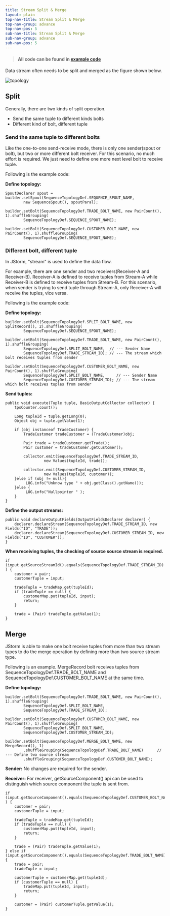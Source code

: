 ```yaml
---
title: Stream Split & Merge
layout: plain
top-nav-title: Stream Split & Merge
top-nav-group: advance
top-nav-pos: 5
sub-nav-title: Stream Split & Merge
sub-nav-group: advance
sub-nav-pos: 5
---
```

> #### **All code can be found in [example code](https://github.com/longdafeng/storm-examples)**

Data stream often needs to be split and merged as the figure shown below. 

![topology]({{site.baseurl}}/img/advance/split_merge/topology.jpg)

## Split

Generally, there are two kinds of split operation.
- Send the same tuple to different kinds bolts
- Different kind of bolt, different tuple

### Send the same tuple to different bolts
Like the one-to-one send-receive mode, there is only one sender(spout or bolt), but  two or more different bolt receiver. For this scenario, no much effort is required. We just need to define one more next level bolt to receive tuple.

Following is the example code:

**Define topology:**

```
SpoutDeclarer spout = builder.setSpout(SequenceTopologyDef.SEQUENCE_SPOUT_NAME,
        new SequenceSpout(), spoutParal);

builder.setBolt(SequenceTopologyDef.TRADE_BOLT_NAME, new PairCount(), 1).shuffleGrouping(
        SequenceTopologyDef.SEQUENCE_SPOUT_NAME);
                
builder.setBolt(SequenceTopologyDef.CUSTOMER_BOLT_NAME, new PairCount(), 1).shuffleGrouping(
        SequenceTopologyDef.SEQUENCE_SPOUT_NAME);
```

### Different bolt, different tuple

In JStorm, "stream" is used to define the data flow. 

For example, there are one sender and two receivers(Receiver-A and Receiver-B). Receiver-A is defined to receive tuples from Stream-A while Receiver-B is defined to receive tuples from Stream-B. For this scenario, when sender is trying to send tuple through Stream-A, only Receiver-A will receive the tuples, vice versa.

Following is the example code:

**Define topology:**

```
builder.setBolt(SequenceTopologyDef.SPLIT_BOLT_NAME, new SplitRecord(), 2).shuffleGrouping(
        SequenceTopologyDef.SEQUENCE_SPOUT_NAME);

builder.setBolt(SequenceTopologyDef.TRADE_BOLT_NAME, new PairCount(), 1).shuffleGrouping(
        SequenceTopologyDef.SPLIT_BOLT_NAME,  // --- Sender Name
        SequenceTopologyDef.TRADE_STREAM_ID); // --- The stream which bolt receives tuples from sender
                
builder.setBolt(SequenceTopologyDef.CUSTOMER_BOLT_NAME, new PairCount(), 1).shuffleGrouping(
        SequenceTopologyDef.SPLIT_BOLT_NAME,     // --- Sender Name
        SequenceTopologyDef.CUSTOMER_STREAM_ID); // --- The stream which bolt receives tuples from sender
```

**Send tuples:**

```
public void execute(Tuple tuple, BasicOutputCollector collector) {
    tpsCounter.count();
     
    Long tupleId = tuple.getLong(0);
    Object obj = tuple.getValue(1);
     
    if (obj instanceof TradeCustomer) {
        TradeCustomer tradeCustomer = (TradeCustomer)obj;
         
        Pair trade = tradeCustomer.getTrade();
        Pair customer = tradeCustomer.getCustomer();
            
        collector.emit(SequenceTopologyDef.TRADE_STREAM_ID, 
                 new Values(tupleId, trade));
            
        collector.emit(SequenceTopologyDef.CUSTOMER_STREAM_ID, 
                 new Values(tupleId, customer));
    }else if (obj != null){
         LOG.info("Unknow type " + obj.getClass().getName());
    }else {
         LOG.info("Nullpointer " );
    }
}
```

**Define the output streams:**

```
public void declareOutputFields(OutputFieldsDeclarer declarer) {
    declarer.declareStream(SequenceTopologyDef.TRADE_STREAM_ID, new Fields("ID", "TRADE"));
    declarer.declareStream(SequenceTopologyDef.CUSTOMER_STREAM_ID, new Fields("ID", "CUSTOMER"));
}
```

**When receiving tuples, the checking of source source stream is required.**

```
if (input.getSourceStreamId().equals(SequenceTopologyDef.TRADE_STREAM_ID) ) {
    customer = pair;
    customerTuple = input;
            
    tradeTuple = tradeMap.get(tupleId);
    if (tradeTuple == null) {
        customerMap.put(tupleId, input);
        return;
    }
            
    trade = (Pair) tradeTuple.getValue(1);
}
```

## Merge

JStorm is able to make one bolt receive tuples from more than two stream types to do the merge operation by defining more than two source stream type.

Following is an example. MergeRecord bolt receives tuples from SequenceTopologyDef.TRADE_BOLT_NAME and SequenceTopologyDef.CUSTOMER_BOLT_NAME at the same time.

**Define topology:**

```
builder.setBolt(SequenceTopologyDef.TRADE_BOLT_NAME, new PairCount(), 1).shuffleGrouping(
        SequenceTopologyDef.SPLIT_BOLT_NAME, 
        SequenceTopologyDef.TRADE_STREAM_ID);
                
builder.setBolt(SequenceTopologyDef.CUSTOMER_BOLT_NAME, new PairCount(), 1).shuffleGrouping(
        SequenceTopologyDef.SPLIT_BOLT_NAME,
        SequenceTopologyDef.CUSTOMER_STREAM_ID);
                
builder.setBolt(SequenceTopologyDef.MERGE_BOLT_NAME, new MergeRecord(), 1)
        .shuffleGrouping(SequenceTopologyDef.TRADE_BOLT_NAME)      // --- Define two source stream
        .shuffleGrouping(SequenceTopologyDef.CUSTOMER_BOLT_NAME);
```

**Sender:**
No changes are required for the sender.

**Receiver:**
For receiver, getSourceComponent() api can be used to distinguish which source component the tuple is sent from.
 
```
if (input.getSourceComponent().equals(SequenceTopologyDef.CUSTOMER_BOLT_NAME) ) {
    customer = pair;
    customerTuple = input;
            
    tradeTuple = tradeMap.get(tupleId);
    if (tradeTuple == null) {
        customerMap.put(tupleId, input);
        return;
    }
            
    trade = (Pair) tradeTuple.getValue(1);    
} else if (input.getSourceComponent().equals(SequenceTopologyDef.TRADE_BOLT_NAME)) {
    trade = pair;
    tradeTuple = input;
            
    customerTuple = customerMap.get(tupleId);
    if (customerTuple == null) {
        tradeMap.put(tupleId, input);
        return;
    }
            
    customer = (Pair) customerTuple.getValue(1);
} 
```